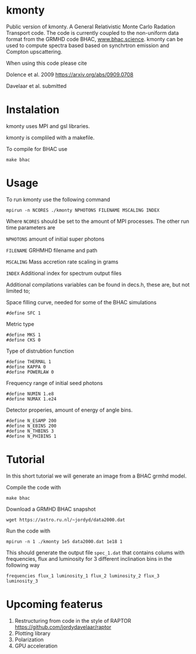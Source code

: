 # kmonty

Public version of kmonty. A General Relativistic Monte Carlo Radation Transport code. The code is currently coupled to the non-uniform data format from the GRMHD code BHAC, www.bhac.science. kmonty can be used to compute spectra based based on synchrtron emission and Compton upscattering.

When using this code please cite

Dolence et al. 2009 https://arxiv.org/abs/0909.0708

Davelaar et al. submitted 

# Instalation

kmonty uses MPI and gsl libraries.

kmonty is compliled with a makefile.

To compile for BHAC use 

```
make bhac
```

# Usage

To run kmonty use the following command

```
mpirun -n NCORES ./kmonty NPHOTONS FILENAME MSCALING INDEX
```

Where ``` NCORES ``` should be set to the amount of MPI processes. The other run time parameters are

``` NPHOTONS ``` amount of initial super photons

``` FILENAME ``` GRHMHD filename and path

``` MSCALING ``` Mass accretion rate scaling in grams

``` INDEX ``` Additional index for spectrum output files

Additional compilations variables can be found in decs.h, these are, but not limited to;

Space filling curve, needed for some of the BHAC simulations

```#define SFC 1```

Metric type

```
#define MKS 1
#define CKS 0
```

Type of distrubtion function

```
#define THERMAL 1
#define KAPPA 0
#define POWERLAW 0 
```

Frequency range of initial seed photons

```
#define NUMIN 1.e8
#define NUMAX 1.e24
```

Detector properies, amount of energy of angle bins.

```
#define N_ESAMP 200
#define N_EBINS 200
#define N_THBINS 3
#define N_PHIBINS 1
```


# Tutorial

In this short tutorial we will generate an image from a BHAC grmhd model.

Compile the code with 

```
make bhac
```

Download a GRMHD BHAC snapshot

``` wget https://astro.ru.nl/~jordyd/data2000.dat ```

Run the code with

```
mpirun -n 1 ./kmonty 1e5 data2000.dat 1e18 1
```

This should generate the output file ```spec_1.dat``` that contains colums with frequencies, flux and luminosity for 3 different inclination bins in the following way

``` frequencies flux_1 luminosity_1 flux_2 luminosity_2 flux_3 luminosity_3 ```

# Upcoming featerus

1. Restructuring from code in the style of RAPTOR https://github.com/jordydavelaar/raptor
2. Plotting library
3. Polarization
4. GPU acceleration
